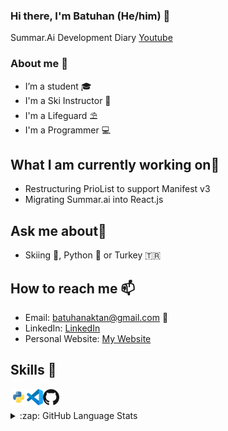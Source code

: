 ### Hi there, I'm Batuhan (He/him) 👋
Summar.Ai Development Diary [Youtube](https://www.youtube.com/watch?v=K8DqfBIZME4&t=66s&ab_channel=BatuhanAktan)
### About me 🔭
- I’m a student 🎓 
- I'm a Ski Instructor 🎿 
- I'm a Lifeguard ⛱
- I'm a Programmer 💻

## What I am currently working on🌱 
- Restructuring PrioList to support Manifest v3
- Migrating Summar.ai into React.js

## Ask me about💬
- Skiing 🎿, Python 🐍 or Turkey <span>&#x1F1F9;&#x1F1F7;</span>

## How to reach me 📫 
- Email: batuhanaktan@gmail.com 📧
- LinkedIn: <a href="https://ca.linkedin.com/in/batuhan-aktan-9385ba198?trk=people-guest_people_search-card">LinkedIn</a>
- Personal Website: <a href="http://batuhanaktan.com">My Website</a>
## Skills 🤹‍
<img align="left" alt="Python" width="26px" src="https://raw.githubusercontent.com/github/explore/78df643247d429f6cc873026c0622819ad797942/topics/python/python.png" />
<img align="left" alt="Visual Studio Code" width="26px" src="https://raw.githubusercontent.com/github/explore/80688e429a7d4ef2fca1e82350fe8e3517d3494d/topics/visual-studio-code/visual-studio-code.png" />
<img align="left" alt="GitHub" width="26px" src="https://raw.githubusercontent.com/github/explore/78df643247d429f6cc873026c0622819ad797942/topics/github/github.png" />
<br/>
<br/>
<details>
  <summary>:zap: GitHub Language Stats</summary>
  
  [![Top Langs](https://github-readme-stats.vercel.app/api/top-langs/?username=BatuhanAktan&layout=compact)](https://github.com/anuraghazra/github-readme-stats)
</details>



<!--START_SECTION:waka-->
<!--END_SECTION:waka-->

